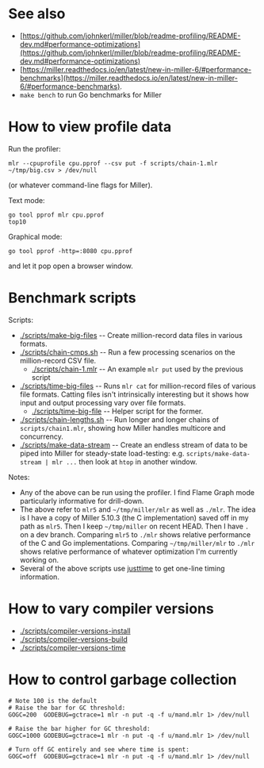 # See also

* [https://github.com/johnkerl/miller/blob/readme-profiling/README-dev.md#performance-optimizations](https://github.com/johnkerl/miller/blob/readme-profiling/README-dev.md#performance-optimizations)
* [https://miller.readthedocs.io/en/latest/new-in-miller-6/#performance-benchmarks](https://miller.readthedocs.io/en/latest/new-in-miller-6/#performance-benchmarks).
* `make bench` to run Go benchmarks for Miller

# How to view profile data

Run the profiler:

```
mlr --cpuprofile cpu.pprof --csv put -f scripts/chain-1.mlr ~/tmp/big.csv > /dev/null
```

(or whatever command-line flags for Miller).

Text mode:

```
go tool pprof mlr cpu.pprof
top10
```

Graphical mode:

```
go tool pprof -http=:8080 cpu.pprof
```

and let it pop open a browser window.

# Benchmark scripts

Scripts:

* [./scripts/make-big-files](./scripts/make-big-files) -- Create million-record data files in various formats.
* [./scripts/chain-cmps.sh](./scripts/chain-cmps.sh) -- Run a few processing scenarios on the million-record CSV file.
  * [./scripts/chain-1.mlr](./scripts/chain-1.mlr) -- An example `mlr put` used by the previous script
* [./scripts/time-big-files](./scripts/time-big-files) -- Runs `mlr cat` for million-record files of various file formats. Catting files isn't intrinsically interesting but it shows how input and output processing vary over file formats.
  * [./scripts/time-big-file](./scripts/time-big-file) -- Helper script for the former.
* [./scripts/chain-lengths.sh](./scripts/chain-lengths.sh) -- Run longer and longer chains of `scripts/chain1.mlr`, showing how Miller handles multicore and concurrency.
* [./scripts/make-data-stream](./scripts/make-data-stream) -- Create an endless stream of data to be piped into Miller for steady-state load-testing: e.g. `scripts/make-data-stream | mlr ...` then look at `htop` in another window.

Notes:

* Any of the above can be run using the profiler. I find Flame Graph mode particularly informative for drill-down.
* The above refer to `mlr5` and `~/tmp/miller/mlr` as well as `./mlr`. The idea is I have a copy of Miller 5.10.3 (the C implementation) saved off in my path as `mlr5`. Then I keep `~/tmp/miller` on recent HEAD. Then I have `.` on a dev branch. Comparing `mlr5` to `./mlr` shows relative performance of the C and Go implementations. Comparing `~/tmp/miller/mlr` to `./mlr` shows relative performance of whatever optimization I'm currently working on.
* Several of the above scripts use [justtime](https://github.com/johnkerl/scripts/blob/main/fundam/justtime) to get one-line timing information.

# How to vary compiler versions

* [./scripts/compiler-versions-install](./scripts/compiler-versions-install)
* [./scripts/compiler-versions-build](./scripts/compiler-versions-build)
* [./scripts/compiler-versions-time](./scripts/compiler-versions-time)

# How to control garbage collection

```
# Note 100 is the default
# Raise the bar for GC threshold:
GOGC=200  GODEBUG=gctrace=1 mlr -n put -q -f u/mand.mlr 1> /dev/null

# Raise the bar higher for GC threshold:
GOGC=1000 GODEBUG=gctrace=1 mlr -n put -q -f u/mand.mlr 1> /dev/null

# Turn off GC entirely and see where time is spent:
GOGC=off  GODEBUG=gctrace=1 mlr -n put -q -f u/mand.mlr 1> /dev/null
```
